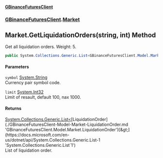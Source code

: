 #### [GBinanceFuturesClient](./index.md 'index')
### [GBinanceFuturesClient](./GBinanceFuturesClient.md 'GBinanceFuturesClient').[Market](./GBinanceFuturesClient-Market.md 'GBinanceFuturesClient.Market')
## Market.GetLiquidationOrders(string, int) Method
Get all liquidation orders. Weight: 5.  
```csharp
public System.Collections.Generic.List<GBinanceFuturesClient.Model.Market.LiquidationOrder> GetLiquidationOrders(string symbol="", int limit=100);
```
#### Parameters
<a name='GBinanceFuturesClient-Market-GetLiquidationOrders(string_int)-symbol'></a>
`symbol` [System.String](https://docs.microsoft.com/en-us/dotnet/api/System.String 'System.String')  
Currency pair symbol code.  
  
<a name='GBinanceFuturesClient-Market-GetLiquidationOrders(string_int)-limit'></a>
`limit` [System.Int32](https://docs.microsoft.com/en-us/dotnet/api/System.Int32 'System.Int32')  
Limit of resault, default 100, nax 1000.  
  
#### Returns
[System.Collections.Generic.List&lt;](https://docs.microsoft.com/en-us/dotnet/api/System.Collections.Generic.List-1 'System.Collections.Generic.List`1')[LiquidationOrder](./GBinanceFuturesClient-Model-Market-LiquidationOrder.md 'GBinanceFuturesClient.Model.Market.LiquidationOrder')[&gt;](https://docs.microsoft.com/en-us/dotnet/api/System.Collections.Generic.List-1 'System.Collections.Generic.List`1')  
List of liquidation order.  
